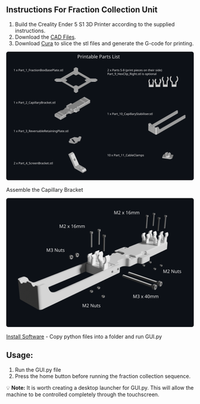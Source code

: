## Instructions For Fraction Collection Unit

1. Build the Creality Ender 5 S1 3D Printer according to the supplied instructions.
2. Download the [CAD Files](../CAD).
3. Download [Cura](https://ultimaker.com/software/ultimaker-cura/) to slice the stl files and generate the G-code for printing.


![Printable Parts List](https://github.com/garethnisbet/Fraction-Collection-Unit/blob/main/Instructions/PrintObjects.svg)

Assemble the Capillary Bracket

![Capillary Bracket Assembly](https://github.com/garethnisbet/Fraction-Collection-Unit/blob/main/Instructions/Assembly_P1.svg)



[Install Software](../Python/) - Copy python files into a folder and run GUI.py



## Usage:
1. Run the GUI.py file
2. Press the home button before running the fraction collection sequence.


💡 **Note:** It is worth creating a desktop launcher for GUI.py. This will allow the machine to be controlled completely through the touchscreen. 

